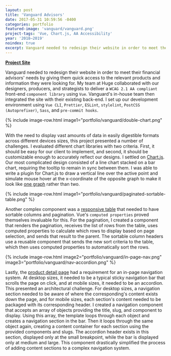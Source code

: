 ```yaml
---
layout: post
title: 'Vanguard Advisors'
date: 2017-05-31 10:59:56 -0400
categories: portfolio
featured-image: 'vanguard/vanguard.png'
project-tags: 'Vue, Chart.js, AA Accessibility'
year: '2018–2019'
noindex: true
excerpt: Vanguard needed to redesign their website in order to meet their financial advisors' needs by giving them quick access to the relevant products and information they were looking for. My team collaborated with our designers, producers, and strategists to deliver a WCAG 2.1 AA compliant front-end component library using Vue.
---
```


**[Project Site](https://advisors.vanguard.com/advisors-home)**

Vanguard needed to redesign their website in order to meet their financial advisors' needs by giving them quick access to the relevant products and information they were looking for. My team at Huge collaborated with our designers, producers, and strategists to deliver a `WCAG 2.1 AA compliant` front-end `component library` using `Vue`. Vanguard's in-house team then integrated the site with their existing back-end. I set up our development environment using `Vue CLI`, `Prettier`, `ESLint`, `stylelint`, `PostCSS (Autoprefixer)`, `Sass`, and `pre-commit hooks`.

{% include image-row.html image1="portfolio/vanguard/double-chart.png" %}

With the need to display vast amounts of data in easily digestible formats across different devices sizes, this project presented a number of challenges. I evaluated different chart libraries with two criteria. First, it should be easy for our client to implement, and second, it should be customizable enough to accurately reflect our designs. I settled on [Chart.js](https://www.chartjs.org/). Our most complicated design consisted of a line chart stacked on a bar chart, requiring the tooltip to remain in sync between them. I was able to write a plugin for Chart.js to draw a vertical line over the active point and simulate mouse hover at the x-coordinate of the opposite graph to make it look like [one graph](https://advisors.vanguard.com/investments/products/vfh/vanguard-financials-etf#priceanddistributions) rather than two.

{% include image-row.html image1="portfolio/vanguard/paginated-sortable-table.png" %}

Another complex component was a [responsive table](https://advisors.vanguard.com/investments/all) that needed to have sortable columns and pagination. Vue's `computed properties` proved themselves invaluable for this. For the pagination, I created a component that renders the pagination, receives the list of rows from the table, uses computed properties to calculate which rows to display based on page selection, and sends that result to the parent. The sortable column headers use a reusable component that sends the new sort criteria to the table, which then uses computed properties to automatically sort the rows.

{% include image-row.html image2="portfolio/vanguard/in-page-nav.png" image3="portfolio/vanguard/nav-accordion.png" %}

Lastly, the [product detail page](https://advisors.vanguard.com/investments/products/vfwax/vanguard-ftse-all-world-ex-us-index-fund-admiral-shares#overview) had a requirement for an in-page navigation system. At desktop sizes, it needed to be a typical sticky navigation bar that scrolls the page on click, and at mobile sizes, it needed to be an accordion. This presented an architectural challenge. For desktop sizes, a navigation section needed to be aware of where the corresponding's content exists down the page, and for mobile sizes, each section's content needed to be packaged with its corresponding header. I created a navigation component that accepts an array of objects providing the title, slug, and component to display. Using this array, the template loops through each object and creates a navigation section in the bar. Then it loops through the same object again, creating a content container for each section using the provided components and slugs. The accordion header exists in this section, displayed only at the small breakpoint, while the bar is displayed only at medium and large. This component drastically simplified the process of adding content sections to a complex navigation system.
